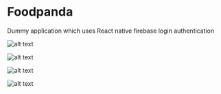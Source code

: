 # Foodpanda
Dummy application which uses React native firebase login authentication

![alt text](https://github.com/mukesh525/Foodpanda/blob/master/screenshot/Simulator%20Screen%20Shot%2013-Jul-2017%2C%2010.34.09%20PM.png)

![alt text](https://github.com/mukesh525/Foodpanda/blob/master/screenshot/Simulator%20Screen%20Shot%2014-Jul-2017%2C%206.21.17%20PM.png)

![alt text](https://github.com/mukesh525/Foodpanda/blob/master/screenshot/Simulator%20Screen%20Shot%2013-Jul-2017%2C%2010.34.44%20PM.png)

![alt text](https://github.com/mukesh525/Foodpanda/blob/master/screenshot/Simulator%20Screen%20Shot%2015-Jul-2017%2C%2011.13.37%20PM.png)
